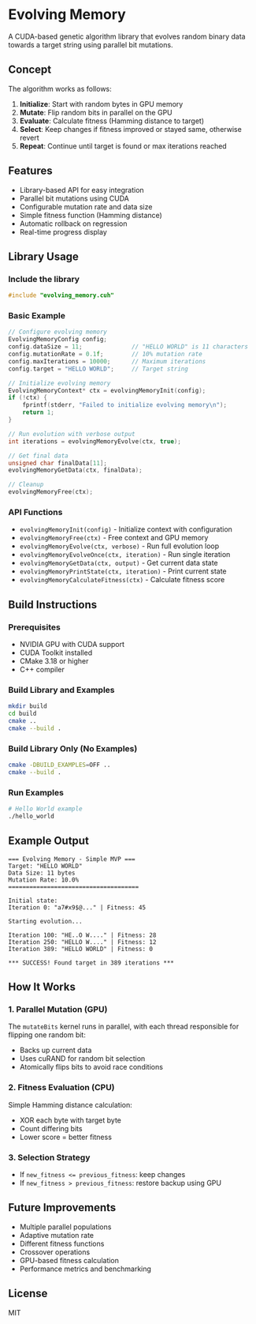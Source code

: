 # Evolving Memory

A CUDA-based genetic algorithm library that evolves random binary data towards a target string using parallel bit mutations.

## Concept

The algorithm works as follows:

1. **Initialize**: Start with random bytes in GPU memory
2. **Mutate**: Flip random bits in parallel on the GPU
3. **Evaluate**: Calculate fitness (Hamming distance to target)
4. **Select**: Keep changes if fitness improved or stayed same, otherwise revert
5. **Repeat**: Continue until target is found or max iterations reached

## Features

- Library-based API for easy integration
- Parallel bit mutations using CUDA
- Configurable mutation rate and data size
- Simple fitness function (Hamming distance)
- Automatic rollback on regression
- Real-time progress display

## Library Usage

### Include the library

```cpp
#include "evolving_memory.cuh"
```

### Basic Example

```cpp
// Configure evolving memory
EvolvingMemoryConfig config;
config.dataSize = 11;              // "HELLO WORLD" is 11 characters
config.mutationRate = 0.1f;        // 10% mutation rate
config.maxIterations = 10000;      // Maximum iterations
config.target = "HELLO WORLD";     // Target string

// Initialize evolving memory
EvolvingMemoryContext* ctx = evolvingMemoryInit(config);
if (!ctx) {
    fprintf(stderr, "Failed to initialize evolving memory\n");
    return 1;
}

// Run evolution with verbose output
int iterations = evolvingMemoryEvolve(ctx, true);

// Get final data
unsigned char finalData[11];
evolvingMemoryGetData(ctx, finalData);

// Cleanup
evolvingMemoryFree(ctx);
```

### API Functions

- `evolvingMemoryInit(config)` - Initialize context with configuration
- `evolvingMemoryFree(ctx)` - Free context and GPU memory
- `evolvingMemoryEvolve(ctx, verbose)` - Run full evolution loop
- `evolvingMemoryEvolveOnce(ctx, iteration)` - Run single iteration
- `evolvingMemoryGetData(ctx, output)` - Get current data state
- `evolvingMemoryPrintState(ctx, iteration)` - Print current state
- `evolvingMemoryCalculateFitness(ctx)` - Calculate fitness score

## Build Instructions

### Prerequisites
- NVIDIA GPU with CUDA support
- CUDA Toolkit installed
- CMake 3.18 or higher
- C++ compiler

### Build Library and Examples

```bash
mkdir build
cd build
cmake ..
cmake --build .
```

### Build Library Only (No Examples)

```bash
cmake -DBUILD_EXAMPLES=OFF ..
cmake --build .
```

### Run Examples

```bash
# Hello World example
./hello_world
```

## Example Output

```
=== Evolving Memory - Simple MVP ===
Target: "HELLO WORLD"
Data Size: 11 bytes
Mutation Rate: 10.0%
=====================================

Initial state:
Iteration 0: "a7#x9$@..." | Fitness: 45

Starting evolution...

Iteration 100: "HE..O W...." | Fitness: 28
Iteration 250: "HELLO W...." | Fitness: 12
Iteration 389: "HELLO WORLD" | Fitness: 0

*** SUCCESS! Found target in 389 iterations ***
```

## How It Works

### 1. Parallel Mutation (GPU)
The `mutateBits` kernel runs in parallel, with each thread responsible for flipping one random bit:
- Backs up current data
- Uses cuRAND for random bit selection
- Atomically flips bits to avoid race conditions

### 2. Fitness Evaluation (CPU)
Simple Hamming distance calculation:
- XOR each byte with target byte
- Count differing bits
- Lower score = better fitness

### 3. Selection Strategy
- If `new_fitness <= previous_fitness`: keep changes
- If `new_fitness > previous_fitness`: restore backup using GPU

## Future Improvements

- Multiple parallel populations
- Adaptive mutation rate
- Different fitness functions
- Crossover operations
- GPU-based fitness calculation
- Performance metrics and benchmarking

## License

MIT
